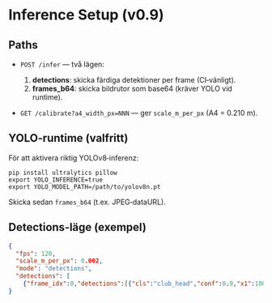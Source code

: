 # Inference Setup (v0.9)

## Paths
- `POST /infer` — två lägen:
  1) **detections**: skicka färdiga detektioner per frame (CI‑vänligt).
  2) **frames_b64**: skicka bildrutor som base64 (kräver YOLO vid runtime).

- `GET /calibrate?a4_width_px=NNN` — ger `scale_m_per_px` (A4 = 0.210 m).

## YOLO‑runtime (valfritt)
För att aktivera riktig YOLOv8‑inferenz:
```
pip install ultralytics pillow
export YOLO_INFERENCE=true
export YOLO_MODEL_PATH=/path/to/yolov8n.pt
```
Skicka sedan `frames_b64` (t.ex. JPEG‑dataURL).

## Detections‑läge (exempel)
```json
{
  "fps": 120,
  "scale_m_per_px": 0.002,
  "mode": "detections",
  "detections": [
    {"frame_idx":0,"detections":[{"cls":"club_head","conf":0.9,"x1":100,"y1":500,"x2":120,"y2":520},{"cls":"ball","conf":0.95,"x1":300,"y1":520,"x2":310,"y2":530}]}]
}
```
